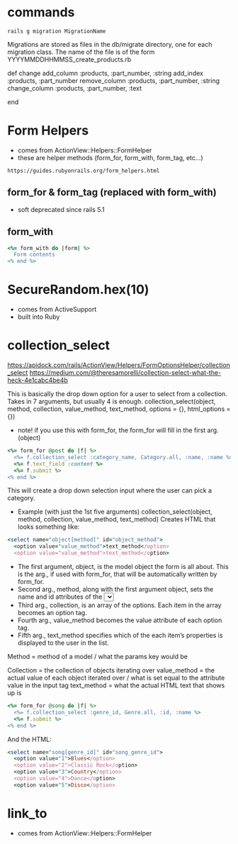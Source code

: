 # commands

`rails g migration MigrationName`

Migrations are stored as files in the db/migrate directory, one for each migration class. The name of the file is of the form YYYYMMDDHHMMSS_create_products.rb



  def change
    add_column :products, :part_number, :string
    add_index :products, :part_number
    remove_column :products, :part_number, :string
	change_column :products, :part_number, :text

  end


# Form Helpers
- comes from ActionView::Helpers::FormHelper
- these are helper methods (form_for, form_with, form_tag, etc...)

`https://guides.rubyonrails.org/form_helpers.html`

## form_for & form_tag (replaced with form_with)
- soft deprecated since rails 5.1


## form_with

```ruby
<%= form_with do |form| %>
  Form contents
<% end %>
```







# SecureRandom.hex(10)
- comes from ActiveSupport
- built into Ruby






# collection_select

https://apidock.com/rails/ActionView/Helpers/FormOptionsHelper/collection_select
https://medium.com/@theresamorelli/collection-select-what-the-heck-4e1cabc4be4b

This is basically the drop down option for a user to select from a collection. Takes in 7 arguments, but usually 4 is enough.
collection_select(object, method, collection, value_method, text_method, options = {}, html_options = {})

* note! if you use this with form_for, the form_for will fill in the first arg. (object)

```ruby
<%= form_for @post do |f| %>
  <%= f.collection_select :category_name, Category.all, :name, :name %>
  <%= f.text_field :content %>
  <%= f.submit %>
<% end %>
```

This will create a drop down selection input where the user can pick a category.

* Example (with just the 1st five arguments)
collection_select(object, method, collection, value_method, text_method)
Creates HTML that looks something like:

```ruby
<select name="object[method]" id="object_method">
  <option value="value_method">text_method</option>
  <option value="value_method">text_method</option>
```

* The first argument, object, is the model object the form is all about. This is the arg., if used with form_for, that will be automatically written by form_for.
* Second arg., method, along with the first argument object, sets the name and id attributes of the <select> tag. Note that method must be a property of object.
* Third arg., collection, is an array of the options. Each item in the array becomes an option tag.
* Fourth arg., value_method becomes the value attribute of each option tag.
* Fifth arg., text_method specifies which of the each item’s properties is displayed to the user in the list.

Method = method of a model / what the params key would be

Collection = the collection of objects iterating over
value_method = the actual value of each object iterated over / what is set equal to the attribute value in the input tag
text_method = what the actual HTML text that shows up is

```ruby
<%= form_for @song do |f| %>
  <%= f.collection_select :genre_id, Genre.all, :id, :name %>
  <%= f.submit %>
<% end %>
```

And the HTML:

```ruby
<select name="song[genre_id]" id="song_genre_id">
  <option value="1">Blues</option>
  <option value="2">Classic Rock</option>
  <option value="3">Country</option>
  <option value="4">Dance</option>
  <option value="5">Disco</option>
```




# link_to

- comes from ActionView::Helpers::FormHelper

